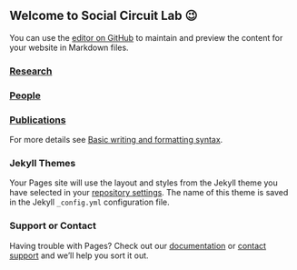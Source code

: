 ## Welcome to Social Circuit Lab :wink:

You can use the [editor on GitHub](https://github.com/LiKunLab/LiKunLab.github.io/edit/main/index.md) to maintain and preview the content for your website in Markdown files.

### [Research](/Research.md)

### [People](/People.md)

### [Publications](/Publication.md)

For more details see [Basic writing and formatting syntax](https://docs.github.com/en/github/writing-on-github/getting-started-with-writing-and-formatting-on-github/basic-writing-and-formatting-syntax).

### Jekyll Themes

Your Pages site will use the layout and styles from the Jekyll theme you have selected in your [repository settings](https://github.com/LiKunLab/LiKunLab.github.io/settings/pages). The name of this theme is saved in the Jekyll `_config.yml` configuration file.

### Support or Contact

Having trouble with Pages? Check out our [documentation](https://docs.github.com/categories/github-pages-basics/) or [contact support](https://support.github.com/contact) and we’ll help you sort it out.


